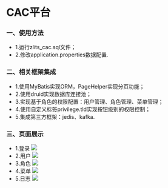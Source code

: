 # CAC平台
### 一、使用方法
* 1.运行zlits_cac.sql文件；
* 2.修改application.properties数据配置.

### 二、相关框架集成
* 1.使用MyBatis实现ORM，PageHelper实现分页功能；
* 2.使用druid实现数据库连接池；
* 3.实现基于角色的权限配置：用户管理、角色管理、菜单管理；
* 4.使用自定义标签privilege.tld实现按钮级别的权限控制；
* 5.集成第三方框架：jedis、kafka.

### 三、页面展示
* 1.登录
<img src="https://raw.githubusercontent.com/o99o/CAC_SpringBoot/master/src/main/resources/static/readme/1.login.png"></img>
* 2.用户
<img src="https://raw.githubusercontent.com/o99o/CAC_SpringBoot/master/src/main/resources/static/readme/2.user.png"></img>
* 3.角色
<img src="https://raw.githubusercontent.com/o99o/CAC_SpringBoot/master/src/main/resources/static/readme/3.role.png"></img>
* 4.菜单
<img src="https://raw.githubusercontent.com/o99o/CAC_SpringBoot/master/src/main/resources/static/readme/4.menu.png"></img>
* 5.日志
<img src="https://raw.githubusercontent.com/o99o/CAC_SpringBoot/master/src/main/resources/static/readme//5.log.png"></img>
